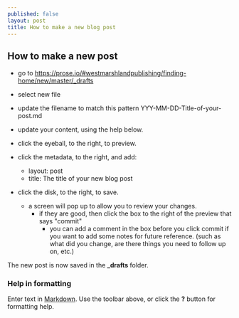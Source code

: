```yaml
---
published: false
layout: post
title: How to make a new blog post
---
```

## How to make a new post

- go to https://prose.io/#westmarshlandpublishing/finding-home/new/master/_drafts
- select new file
- update the filename to match this pattern YYY-MM-DD-Title-of-your-post.md
- update your content, using the help below.

- click the eyeball, to the right, to preview.
- click the metadata, to the right, and add:
  - layout: post
  - title: The title of your new blog post

- click the disk, to the right, to save.
  - a screen will pop up to allow you to review your changes.
    - if they are good, then click the box to the right of the preview that says "commit"
      - you can add a comment in the box before you click commit if you want to add some notes for future reference. (such as what did you change, are there things you need to follow up on, etc.)


The new post is now saved in the **_drafts** folder.

### Help in formatting
Enter text in [Markdown](http://daringfireball.net/projects/markdown/). Use the toolbar above, or click the **?** button for formatting help.
